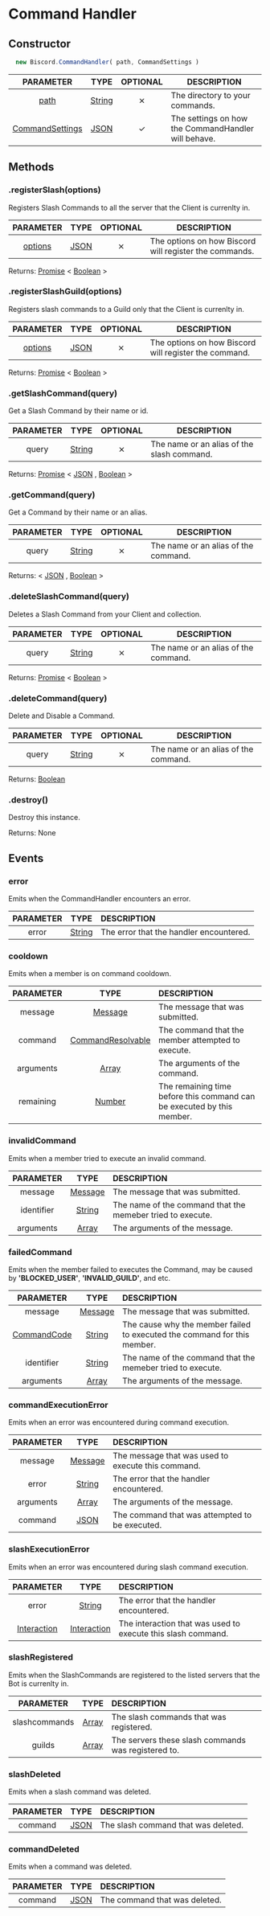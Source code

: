 # Command Handler

## Constructor

```javascript
  new Biscord.CommandHandler( path, CommandSettings )
```

| PARAMETER | TYPE | OPTIONAL | DESCRIPTION |
| :---: | :-----: | :-----: | ----------- |
| [path](/doc/typedefs/path) | [String](https://developer.mozilla.org/en-US/docs/Web/JavaScript/Reference/Global_Objects/String) | ⨯ | The directory to your commands. |
| [CommandSettings](/doc/typedefs/commandsettings) | [JSON](https://developer.mozilla.org/en-US/docs/Web/JavaScript/Reference/Global_Objects/JSON) | ✓ | The settings on how the CommandHandler will behave. |

## Methods

### .registerSlash(options)
Registers Slash Commands to all the server that the Client is currenlty in.

| PARAMETER | TYPE | OPTIONAL | DESCRIPTION |
| :---: | :-----: | :-----: | ----------- |
| [options](/doc/typedefs/slashoptions) | [JSON](https://developer.mozilla.org/en-US/docs/Web/JavaScript/Reference/Global_Objects/JSON) | ⨯ | The options on how Biscord will register the commands. |

Returns: [Promise](https://developer.mozilla.org/en-US/docs/Web/JavaScript/Reference/Global_Objects/Promise) < [ Boolean](https://developer.mozilla.org/en-US/docs/Web/JavaScript/Reference/Global_Objects/Boolean) >

### .registerSlashGuild(options)
Registers slash commands to a Guild only that the Client is currenlty in.

| PARAMETER | TYPE | OPTIONAL | DESCRIPTION |
| :---: | :-----: | :-----: | ----------- |
| [options](/doc/typedefs/slashoptions) | [JSON](https://developer.mozilla.org/en-US/docs/Web/JavaScript/Reference/Global_Objects/JSON) | ⨯ | The options on how Biscord will register the command. |

Returns: [Promise](https://developer.mozilla.org/en-US/docs/Web/JavaScript/Reference/Global_Objects/Promise) < [ Boolean](https://developer.mozilla.org/en-US/docs/Web/JavaScript/Reference/Global_Objects/Boolean) >

### .getSlashCommand(query)
Get a Slash Command by their name or id.

| PARAMETER | TYPE | OPTIONAL | DESCRIPTION |
| :---: | :-----: | :-----: | ----------- |
| query | [String](https://developer.mozilla.org/en-US/docs/Web/JavaScript/Reference/Global_Objects/String) | ⨯ | The name or an alias of the slash command. |

Returns: [Promise](https://developer.mozilla.org/en-US/docs/Web/JavaScript/Reference/Global_Objects/Promise) < [JSON](https://developer.mozilla.org/en-US/docs/Web/JavaScript/Reference/Global_Objects/JSON) , [ Boolean](https://developer.mozilla.org/en-US/docs/Web/JavaScript/Reference/Global_Objects/Boolean) >


### .getCommand(query)
Get a Command by their name or an alias.

| PARAMETER | TYPE | OPTIONAL | DESCRIPTION |
| :---: | :-----: | :-----: | ----------- |
| query | [String](https://developer.mozilla.org/en-US/docs/Web/JavaScript/Reference/Global_Objects/String) | ⨯ | The name or an alias of the command. |

Returns: < [JSON](https://developer.mozilla.org/en-US/docs/Web/JavaScript/Reference/Global_Objects/JSON) , [Boolean](https://developer.mozilla.org/en-US/docs/Glossary/Boolean) >

### .deleteSlashCommand(query)
Deletes a Slash Command from your Client and collection.

| PARAMETER | TYPE | OPTIONAL | DESCRIPTION |
| :---: | :-----: | :-----: | ----------- |
| query | [String](https://developer.mozilla.org/en-US/docs/Web/JavaScript/Reference/Global_Objects/String) | ⨯ | The name or an alias of the command. |

Returns: [Promise](https://developer.mozilla.org/en-US/docs/Web/JavaScript/Reference/Global_Objects/Promise) < [ Boolean](https://developer.mozilla.org/en-US/docs/Web/JavaScript/Reference/Global_Objects/Boolean) >

### .deleteCommand(query)
Delete and Disable a Command.

| PARAMETER | TYPE | OPTIONAL | DESCRIPTION |
| :---: | :-----: | :-----: | ----------- |
| query | [String](https://developer.mozilla.org/en-US/docs/Web/JavaScript/Reference/Global_Objects/String) | ⨯ | The name or an alias of the command. |

Returns: [Boolean](https://developer.mozilla.org/en-US/docs/Glossary/Boolean)


### .destroy()
Destroy this instance.

Returns: None

## Events

### error
Emits when the CommandHandler encounters an error.

| PARAMETER | TYPE | DESCRIPTION |
| :-------: | :--: | :---------- |
| error | [String](https://developer.mozilla.org/en-US/docs/Web/JavaScript/Reference/Global_Objects/String) | The error that the handler encountered. |

### cooldown
Emits when a member is on command cooldown.

| PARAMETER | TYPE | DESCRIPTION |
| :-------: | :--: | :---------- |
| message | [Message](https://discord.js.org/#/docs/discord.js/stable/class/Message) | The message that was submitted. |
| command | [CommandResolvable](/doc/typedefs/commandresolvable) | The command that the member attempted to execute. |
| arguments | [Array](https://developer.mozilla.org/en-US/docs/Web/JavaScript/Reference/Global_Objects/Array/map) | The arguments of the command. |
| remaining | [Number](https://developer.mozilla.org/en-US/docs/Web/JavaScript/Reference/Global_Objects/Number) | The remaining time before this command can be executed by this member. |

### invalidCommand
Emits when a member tried to execute an invalid command.

| PARAMETER | TYPE | DESCRIPTION |
| :-------: | :--: | :---------- |
| message | [Message](https://discord.js.org/#/docs/discord.js/stable/class/Message) | The message that was submitted. |
| identifier | [String](https://developer.mozilla.org/en-US/docs/Web/JavaScript/Reference/Global_Objects/String) | The name of the command that the memeber tried to execute. |
| arguments | [Array](https://developer.mozilla.org/en-US/docs/Web/JavaScript/Reference/Global_Objects/Array/map) | The arguments of the message. |

### failedCommand
Emits when the member failed to executes the Command, may be caused by __'BLOCKED_USER'__,  __'INVALID_GUILD'__, and etc.

| PARAMETER | TYPE | DESCRIPTION |
| :-------: | :--: | :---------- |
| message | [Message](https://discord.js.org/#/docs/discord.js/stable/class/Message) | The message that was submitted. |
| [CommandCode](/doc/typedefs/commandcodes) | [String](https://developer.mozilla.org/en-US/docs/Web/JavaScript/Reference/Global_Objects/String) | The cause why the member failed to executed the command for this member. |
| identifier | [String](https://developer.mozilla.org/en-US/docs/Web/JavaScript/Reference/Global_Objects/String) | The name of the command that the memeber tried to execute. |
| arguments | [Array](https://developer.mozilla.org/en-US/docs/Web/JavaScript/Reference/Global_Objects/Array/map) | The arguments of the message. |

### commandExecutionError
Emits when an error was encountered during command execution.

| PARAMETER | TYPE | DESCRIPTION |
| :-------: | :--: | :---------- |
| message | [Message](https://discord.js.org/#/docs/discord.js/stable/class/Message) | The message that was used to execute this command. |
| error | [String](https://developer.mozilla.org/en-US/docs/Web/JavaScript/Reference/Global_Objects/String) | The error that the handler encountered. |
| arguments | [Array](https://developer.mozilla.org/en-US/docs/Web/JavaScript/Reference/Global_Objects/Array/map) | The arguments of the message. |
| command | [JSON](https://developer.mozilla.org/en-US/docs/Web/JavaScript/Reference/Global_Objects/JSON) | The command that was attempted to be executed. |

### slashExecutionError
Emits when an error was encountered during slash command execution.

| PARAMETER | TYPE | DESCRIPTION |
| :-------: | :--: | :---------- |
| error | [String](https://developer.mozilla.org/en-US/docs/Web/JavaScript/Reference/Global_Objects/String) | The error that the handler encountered. |
| [Interaction](https://discord.js.org/#/docs/discord.js/stable/class/Interaction) | [Interaction](https://discord.js.org/#/docs/discord.js/stable/class/Interaction) | The interaction that was used to execute this slash command. |

### slashRegistered
Emits when the SlashCommands are registered to the listed servers that the Bot is currenlty in.

| PARAMETER | TYPE | DESCRIPTION |
| :-------: | :--: | :---------- |
| slashcommands | [Array](https://developer.mozilla.org/en-US/docs/Web/JavaScript/Reference/Global_Objects/Array/map) | The slash commands that was registered. |
| guilds | [Array](https://developer.mozilla.org/en-US/docs/Web/JavaScript/Reference/Global_Objects/Array/map) | The servers these slash commands was registered to. | 

### slashDeleted
Emits when a slash command was deleted.

| PARAMETER | TYPE | DESCRIPTION |
| :-------: | :--: | :---------- |
| command | [JSON](https://developer.mozilla.org/en-US/docs/Web/JavaScript/Reference/Global_Objects/JSON) | The slash command that was deleted. |

### commandDeleted
Emits when a command was deleted.

| PARAMETER | TYPE | DESCRIPTION |
| :-------: | :--: | :---------- |
| command | [JSON](https://developer.mozilla.org/en-US/docs/Web/JavaScript/Reference/Global_Objects/JSON) | The command that was deleted. |
